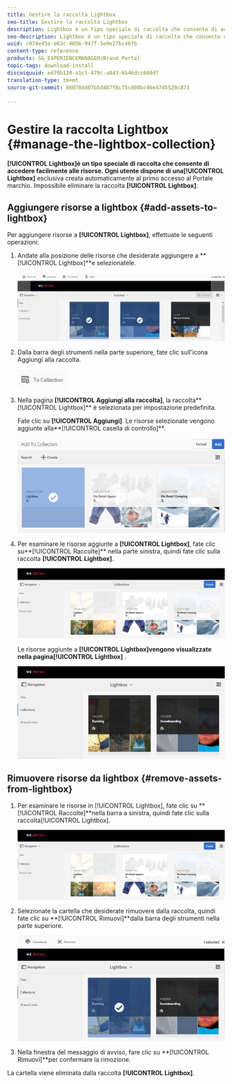 ```yaml
---
title: Gestire la raccolta Lightbox
seo-title: Gestire la raccolta Lightbox
description: Lightbox è un tipo speciale di raccolta che consente di accedere facilmente alle risorse. Ogni utente dispone di una lightbox esclusiva creata automaticamente al primo accesso al Portale marchio. Impossibile eliminare la raccolta Lightbox.
seo-description: Lightbox è un tipo speciale di raccolta che consente di accedere facilmente alle risorse. Ogni utente dispone di una lightbox esclusiva creata automaticamente al primo accesso al Portale marchio. Impossibile eliminare la raccolta Lightbox.
uuid: c074e45e-e63c-4856-947f-5e9e27bc46fb
content-type: reference
products: SG_EXPERIENCEMANAGER/Brand_Portal
topic-tags: download-install
discoiquuid: ed79b120-a1c1-479c-a843-6546dcc660d7
translation-type: tm+mt
source-git-commit: 86078dd07b5d487f8cf5cd08bc46e4745529c873

---
```



# Gestire la raccolta Lightbox {#manage-the-lightbox-collection}

**[!UICONTROL Lightbox]**è un tipo speciale di raccolta che consente di accedere facilmente alle risorse. Ogni utente dispone di una**[!UICONTROL  Lightbox]** esclusiva creata automaticamente al primo accesso al Portale marchio. Impossibile eliminare la raccolta **[!UICONTROL Lightbox]**.

## Aggiungere risorse a lightbox {#add-assets-to-lightbox}

Per aggiungere risorse a **[!UICONTROL Lightbox]**, effettuate le seguenti operazioni:

1. Andate alla posizione delle risorse che desiderate aggiungere a **[!UICONTROL Lightbox]**e selezionatele.

   ![](assets/link_sharing_assetselection.png)

1. Dalla barra degli strumenti nella parte superiore, fate clic sull&#39;icona Aggiungi alla raccolta.

   ![](assets/add_to_collection.png)

1. Nella pagina **[!UICONTROL Aggiungi alla raccolta]**, la raccolta**[!UICONTROL  Lightbox]** è selezionata per impostazione predefinita.

   Fate clic su **[!UICONTROL Aggiungi]**. Le risorse selezionate vengono aggiunte alla**[!UICONTROL  casella di controllo]**.

   ![](assets/add_to_collectionlightbox.png)

1. Per esaminare le risorse aggiunte a **[!UICONTROL Lightbox]**, fate clic su**[!UICONTROL  Raccolte]** nella parte sinistra, quindi fate clic sulla raccolta **[!UICONTROL Lightbox]**.

   ![](assets/collections_lightbox.png)

   Le risorse aggiunte a **[!UICONTROL Lightbox]**vengono visualizzate nella pagina**[!UICONTROL  Lightbox]** .

   ![](assets/added_to_collectionlightbox.png)

## Rimuovere risorse da lightbox {#remove-assets-from-lightbox}

1. Per esaminare le risorse in [!UICONTROL Lightbox], fate clic su **[!UICONTROL Raccolte]**nella barra a sinistra, quindi fate clic sulla raccolta[!UICONTROL Lightbox].

   ![](assets/collections_lightbox-1.png)

1. Selezionate la cartella che desiderate rimuovere dalla raccolta, quindi fate clic su **[!UICONTROL Rimuovi]**dalla barra degli strumenti nella parte superiore.

   ![](assets/collections_lightboxdelete.png)

1. Nella finestra del messaggio di avviso, fare clic su **[!UICONTROL Rimuovi]**per confermare la rimozione.

La cartella viene eliminata dalla raccolta **[!UICONTROL Lightbox]**.
